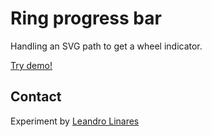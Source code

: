 # Ring progress bar
Handling an SVG path to get a wheel indicator.

[Try demo!](http://llinares.github.com/ring-progress-bar/)

## Contact
Experiment by [Leandro Linares](http://leanlinares.me)